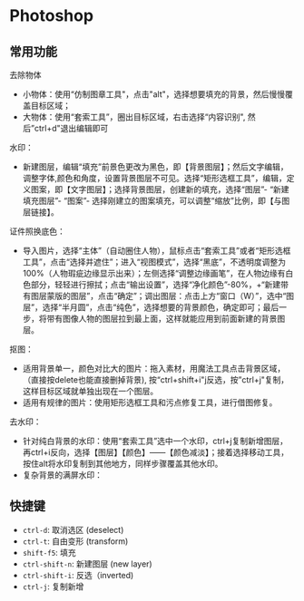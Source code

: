 # Photoshop

## 常用功能

去除物体
- 小物体：使用“仿制图章工具"，点击"alt"，选择想要填充的背景，然后慢慢覆盖目标区域；
- 大物体：使用“套索工具”，圈出目标区域，右击选择“内容识别", 然后”ctrl+d"退出编辑即可

水印：
- 新建图层，编辑“填充”前景色更改为黑色，即【背景图层】；然后文字编辑，调整字体,颜色和角度，设置背景图层不可见。选择“矩形选框工具”，编辑，定义图案，即【文字图层】；选择背景图层，创建新的填充，选择“图层”- “新建填充图层”- “图案”- 选择刚建立的图案填充，可以调整“缩放”比例，即【与图层链接】。

证件照换底色：
- 导入图片，选择“主体”（自动圈住人物），鼠标点击“套索工具”或者“矩形选框工具”，点击“选择并遮住”；进入“视图模式”，选择“黑底”，不透明度调整为100%（人物瑕疵边缘显示出来）；左侧选择“调整边缘画笔”，在人物边缘有白色部分，轻轻进行擦拭；点击“输出设置”，选择“净化颜色”-80%，+“新建带有图层蒙版的图层”，点击“确定”；调出图层：点击上方“窗口（W）”，选中“图层”，选择“半月圆”，点击“纯色”，选择想要的背景颜色，确定即可；最后一步，将带有图像人物的图层拉到最上面，这样就能应用到前面新建的背景图层。

抠图：
- 适用背景单一，颜色对比大的图片：拖入素材，用魔法工具点击背景区域，（直接按delete也能直接删掉背景), 按“ctrl+shift+i"j反选，按”ctrl+j"复制，这样目标区域就单独出现在一个图层。
- 适用有规律的图片：使用矩形选框工具和污点修复工具，进行借图修复。

去水印：
- 针对纯白背景的水印：使用“套索工具”选中一个水印，ctrl+j复制新增图层，再ctrl+i反向，选择【图层】【颜色】——【颜色减淡】；接着选择移动工具，按住alt将水印复制到其他地方，同样步骤覆盖其他水印。
- 复杂背景的满屏水印：

## 快捷键

- `ctrl-d`: 取消选区 (deselect)
- `ctrl-t`: 自由变形 (transform)
- `shift-f5`: 填充
- `ctrl-shift-n`: 新建图层 (new layer)
- `ctrl-shift-i`: 反选（inverted)
- `ctrl-j`: 复制新增
